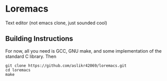 # Loremacs
Text editor (not emacs clone, just sounded cool)
## Building Instructions

For now, all you need is GCC, GNU make, and some implementation of the
standard C library. Then
```
git clone https://github.com/aslikr42069/loremacs.git
cd loremacs
make
```
